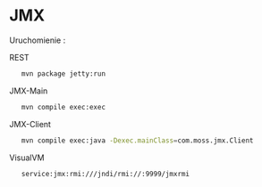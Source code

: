 # JMX

Uruchomienie :

REST
```bash
   mvn package jetty:run
```

JMX-Main
```bash
   mvn compile exec:exec
```

JMX-Client
```bash
   mvn compile exec:java -Dexec.mainClass=com.moss.jmx.Client
```

VisualVM
```bash
   service:jmx:rmi:///jndi/rmi://:9999/jmxrmi
```
